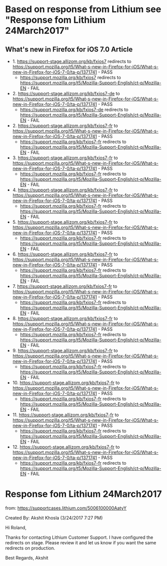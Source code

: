 # Based on response from Lithium see "Response fom Lithium 24March2017"
## What's new in Firefox for iOS 7.0 Article
* 1\. https://support-stage.allizom.org/kb/fxios7 redirects to https://support.mozilla.org/t5/What-s-new-in-Firefox-for-iOS/What-s-new-in-Firefox-for-iOS-7-0/ta-p/1371741 - PASS
  * https://support.mozilla.org/kb/fxios7 redirects to https://support.mozilla.org/t5/Mozilla-Support-English/ct-p/Mozilla-EN - FAIL
* 2\. https://support-stage.allizom.org/kb/fxios7-de to https://support.mozilla.org/t5/What-s-new-in-Firefox-for-iOS/What-s-new-in-Firefox-for-iOS-7-0/ta-p/1371741 - PASS
  * https://support.mozilla.org/kb/fxios7-de redirects to https://support.mozilla.org/t5/Mozilla-Support-English/ct-p/Mozilla-EN - FAIL
* 2\. https://support-stage.allizom.org/kb/fxios7-fr to https://support.mozilla.org/t5/What-s-new-in-Firefox-for-iOS/What-s-new-in-Firefox-for-iOS-7-0/ta-p/1371741 - PASS 
  * https://support.mozilla.org/kb/fxios7-fr redirects to https://support.mozilla.org/t5/Mozilla-Support-English/ct-p/Mozilla-EN - FAIL
* 3\. https://support-stage.allizom.org/kb/fxios7-fr to https://support.mozilla.org/t5/What-s-new-in-Firefox-for-iOS/What-s-new-in-Firefox-for-iOS-7-0/ta-p/1371741 - PASS 
  * https://support.mozilla.org/kb/fxios7-fr redirects to https://support.mozilla.org/t5/Mozilla-Support-English/ct-p/Mozilla-EN - FAIL
* 4\. https://support-stage.allizom.org/kb/fxios7-fr to https://support.mozilla.org/t5/What-s-new-in-Firefox-for-iOS/What-s-new-in-Firefox-for-iOS-7-0/ta-p/1371741 - PASS 
  * https://support.mozilla.org/kb/fxios7-fr redirects to https://support.mozilla.org/t5/Mozilla-Support-English/ct-p/Mozilla-EN - FAIL  
* 5\. https://support-stage.allizom.org/kb/fxios7-fr to https://support.mozilla.org/t5/What-s-new-in-Firefox-for-iOS/What-s-new-in-Firefox-for-iOS-7-0/ta-p/1371741 - PASS 
  * https://support.mozilla.org/kb/fxios7-fr redirects to https://support.mozilla.org/t5/Mozilla-Support-English/ct-p/Mozilla-EN - FAIL
* 6\. https://support-stage.allizom.org/kb/fxios7-fr to https://support.mozilla.org/t5/What-s-new-in-Firefox-for-iOS/What-s-new-in-Firefox-for-iOS-7-0/ta-p/1371741 - PASS 
  * https://support.mozilla.org/kb/fxios7-fr redirects to https://support.mozilla.org/t5/Mozilla-Support-English/ct-p/Mozilla-EN - FAIL  
* 7\. https://support-stage.allizom.org/kb/fxios7-fr to https://support.mozilla.org/t5/What-s-new-in-Firefox-for-iOS/What-s-new-in-Firefox-for-iOS-7-0/ta-p/1371741 - PASS 
  * https://support.mozilla.org/kb/fxios7-fr redirects to https://support.mozilla.org/t5/Mozilla-Support-English/ct-p/Mozilla-EN - FAIL
* 8\. https://support-stage.allizom.org/kb/fxios7-fr to https://support.mozilla.org/t5/What-s-new-in-Firefox-for-iOS/What-s-new-in-Firefox-for-iOS-7-0/ta-p/1371741 - PASS 
  * https://support.mozilla.org/kb/fxios7-fr redirects to https://support.mozilla.org/t5/Mozilla-Support-English/ct-p/Mozilla-EN - FAIL
* 9\. https://support-stage.allizom.org/kb/fxios7-fr to https://support.mozilla.org/t5/What-s-new-in-Firefox-for-iOS/What-s-new-in-Firefox-for-iOS-7-0/ta-p/1371741 - PASS 
  * https://support.mozilla.org/kb/fxios7-fr redirects to https://support.mozilla.org/t5/Mozilla-Support-English/ct-p/Mozilla-EN - FAIL
* 10\. https://support-stage.allizom.org/kb/fxios7-fr to https://support.mozilla.org/t5/What-s-new-in-Firefox-for-iOS/What-s-new-in-Firefox-for-iOS-7-0/ta-p/1371741 - PASS 
  * https://support.mozilla.org/kb/fxios7-fr redirects to https://support.mozilla.org/t5/Mozilla-Support-English/ct-p/Mozilla-EN - FAIL
* 11\. https://support-stage.allizom.org/kb/fxios7-fr to https://support.mozilla.org/t5/What-s-new-in-Firefox-for-iOS/What-s-new-in-Firefox-for-iOS-7-0/ta-p/1371741 - PASS 
  * https://support.mozilla.org/kb/fxios7-fr redirects to https://support.mozilla.org/t5/Mozilla-Support-English/ct-p/Mozilla-EN - FAIL
* 12\. https://support-stage.allizom.org/kb/fxios7-fr to https://support.mozilla.org/t5/What-s-new-in-Firefox-for-iOS/What-s-new-in-Firefox-for-iOS-7-0/ta-p/1371741 - PASS 
  * https://support.mozilla.org/kb/fxios7-fr redirects to https://support.mozilla.org/t5/Mozilla-Support-English/ct-p/Mozilla-EN - FAIL
# Response fom Lithium 24March2017
from: https://supportcases.lithium.com/5006100000AatyY

Created By: Akshit Khosla (3/24/2017 7:27 PM)

Hi Roland,

Thanks for contacting Lithium Customer Support. I have configured the redirects on stage. Please review it and let us know if you want the same redirects on production.

Best Regards,
Akshit
